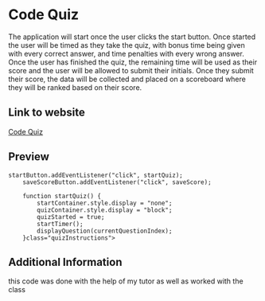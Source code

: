 # Code Quiz

The application will start once the user clicks the start button. Once started the user will be timed as they take the quiz, with bonus time being given with every correct answer, and time penalties with every wrong answer. Once the user has finished the quiz, the remaining time will be used as their score and the user will be allowed to submit their initials. Once they submit their score, the data will be collected and placed on a scoreboard where they will be ranked based on their score. 

## Link to website

[Code Quiz](https://h3yj4yy.github.io/Coding-Quiz/quiz.html) 



## Preview

```bas
startButton.addEventListener("click", startQuiz);
    saveScoreButton.addEventListener("click", saveScore);

    function startQuiz() {
        startContainer.style.display = "none";
        quizContainer.style.display = "block";
        quizStarted = true;
        startTimer();
        displayQuestion(currentQuestionIndex);
    }class="quizInstructions">
```

## Additional Information
this code was done with the help of my tutor as well as worked with the class

